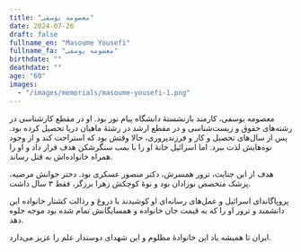 ```yaml
---
title: "معصومه یوسفی"
date: 2024-07-26
draft: false
fullname_en: "Masoume Yousefi"
fullname_fa: "معصومه یوسفی"
birthdate: ""
deathdate: ""
age: "60"
images:
  - "/images/memorials/masoume-yousefi-1.png"
---
```


معصومه یوسفی، کارمند بازنشستۀ دانشگاه پیام نور بود.
او در مقطع کارشناسی در رشته‌های حقوق و زیست‌شناسی و در مقطع ارشد در رشتۀ ماهیان دریا تحصیل کرده بود.
 پس از سال‌های تحصیل و کار و فرزندپروری، حالا وقتش بود که استراحت کند و از وجود نوه‌هایش لذت ببرد. اما اسرائیل خانۀ او را با بمب سنگرشکن هدف قرار داد و او را  همراه خانواده‌اش به قتل رساند.
 
هدف از این جنایت، ترور همسرش، دکتر منصور عسکری بود. دختر جوانش مرضیه، پزشک متخصص نوزادان بود و نوۀ کوچکش زهرا برزگر، فقط ۳ سال داشت.

پروپاگاندای اسرائیل و عمل‌های رسانه‌ای او کوشیدند با دروغ و رذالت کشتار خانواده این دانشمند و ترور او را که به قیمت جان خانواده و همسایگانش تمام شده بود موجه جلوه دهد.
 
 ایران تا همیشه یاد این خانوادۀ مظلوم و این شهدای دوستدار علم را عزیز می‌دارد.